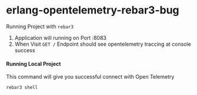 # erlang-opentelemetry-rebar3-bug
Running Project with `rebar3`
1. Application will running on Port :8083
2. When Visit `GET /` Endpoint should see opentelemetry traccing at console  success
#### Running Local Project
This command will give you successful connect with Open Telemetry
```
rebar3 shell
```